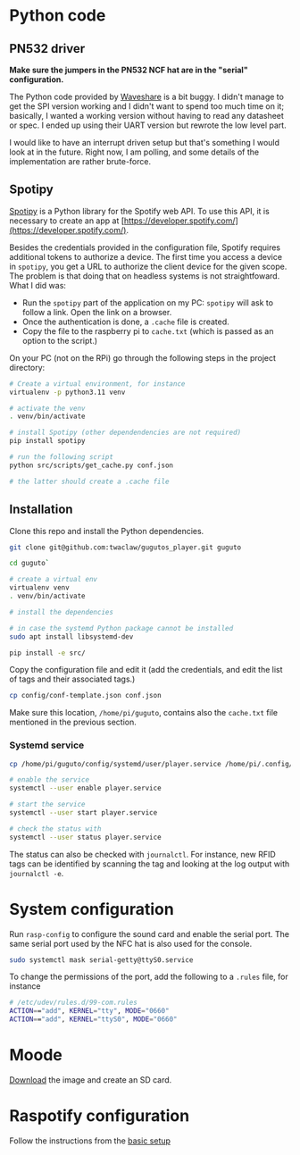 # Python code

## PN532 driver

**Make sure the jumpers in the PN532 NCF hat are in the "serial" configuration.**

The Python code provided by [Waveshare](https://www.waveshare.com/wiki/PN532_NFC_HAT)
is a bit buggy. I didn't manage to get the SPI version working and I didn't want to spend too much time on it; basically, I wanted a working version without having to read any datasheet or spec. I ended up using their UART version but rewrote the low level part.

I would like to have an interrupt driven setup but that's something I would look at in the future. Right now, I am polling, and some details of the implementation are rather brute-force.

## Spotipy

[Spotipy](https://spotipy.readthedocs.io/en/latest/) is a Python library for the Spotify web API. To use this API, it is necessary to create an app at [https://developer.spotify.com/](https://developer.spotify.com/).

Besides the credentials provided in the configuration file, Spotify requires additional tokens to authorize a device. The first time you access a device in `spotipy`, you get a URL to authorize the client device for the given scope. The problem is that doing that on headless systems is not straightfoward. What I did was:

- Run the `spotipy` part of the application on my PC: `spotipy` will ask to follow a link. Open the link on a browser.
- Once the authentication is done, a `.cache` file is created.
- Copy the file to the raspberry pi to `cache.txt` (which is passed as an option to the script.)

On your PC (not on the RPi) go through the following steps in the project directory:

```bash
# Create a virtual environment, for instance
virtualenv -p python3.11 venv

# activate the venv
. venv/bin/activate

# install Spotipy (other dependendencies are not required)
pip install spotipy

# run the following script
python src/scripts/get_cache.py conf.json

# the latter should create a .cache file
```

## Installation

Clone this repo and install the Python dependencies.

```bash
git clone git@github.com:twaclaw/gugutos_player.git guguto

cd guguto`

# create a virtual env
virtualenv venv
. venv/bin/activate

# install the dependencies

# in case the systemd Python package cannot be installed
sudo apt install libsystemd-dev

pip install -e src/
```

Copy the configuration file and edit it (add the credentials, and edit the list of tags and their associated tags.)

```bash
cp config/conf-template.json conf.json
```

Make sure this location, `/home/pi/guguto`, contains also the `cache.txt` file mentioned in the previous section.

### Systemd service

```bash
cp /home/pi/guguto/config/systemd/user/player.service /home/pi/.config/systemd/user

# enable the service
systemctl --user enable player.service

# start the service
systemctl --user start player.service

# check the status with
systemctl --user status player.service
```

The status can also be checked with `journalctl`. For instance, new RFID tags can be identified by scanning the tag and looking at the log output with `journalctl -e`.

# System configuration

Run `rasp-config` to configure the sound card and enable the serial port. The same serial port used by the NFC hat is also used for the console.

```bash
sudo systemctl mask serial-getty@ttyS0.service
```

To change the permissions of the port, add the following to a `.rules` file, for instance

```bash
# /etc/udev/rules.d/99-com.rules
ACTION=="add", KERNEL="tty", MODE="0660"
ACTION=="add", KERNEL="ttyS0", MODE="0660"
```

# Moode

[Download](https://moodeaudio.org/) the image and create an SD card.

# Raspotify configuration

Follow the instructions from the [basic setup](https://github.com/dtcooper/raspotify/wiki/Basic-Setup-Guide)

<!-- #/etc/asound.conf
defaults.pcm.card 3
defaults.ctl.card 3
defaults.pcm.dmix.rate 32000
defaults.pcm.dmix.format S16_LE -->
